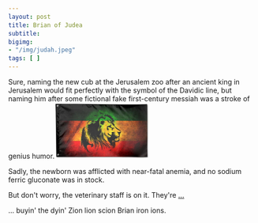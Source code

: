 ```yaml
---
layout: post
title: Brian of Judea
subtitle: 
bigimg: 
- "/img/judah.jpeg"
tags: [ ]
---
```


Sure, naming the new cub at the Jerusalem zoo after an ancient king in Jerusalem would fit perfectly with the symbol of the Davidic line, but  naming him after some fictional fake first-century messiah was a stroke of genius humor.<img src="/img/judah.jpeg" alt="judah" style="zoom:25%;" />

Sadly, the newborn was afflicted with near-fatal anemia, and no sodium ferric gluconate was in stock.

But don't worry, the veterinary staff is on it. They're [...](/2020-09-10-brian/)

<!--end.excerpt-->

... buyin' the dyin' Zion lion scion Brian iron ions.
